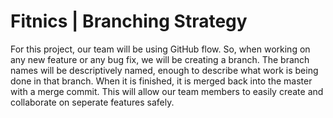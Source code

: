 # Fitnics | Branching Strategy

For this project, our team will be using GitHub flow. So, when working on any new feature or any bug fix, we will be creating a branch. The branch names will be descriptively named, enough to describe what work is being done in that branch.
When it is finished, it is merged back into the master with a merge commit. This will allow our team members to easily create and collaborate on seperate
features safely.